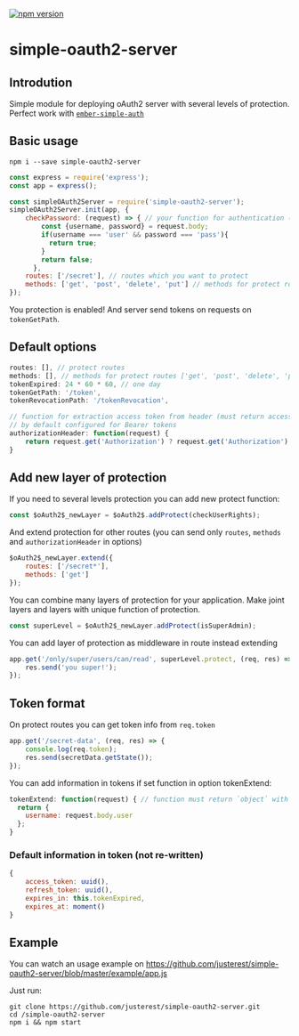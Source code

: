 [![npm version](https://badge.fury.io/js/simple-oauth2-server.svg)](http://badge.fury.io/js/simple-oauth2-server)

# simple-oauth2-server
## Introdution
Simple module for deploying oAuth2 server with several levels of protection.
Perfect work with <a href="https://github.com/simplabs/ember-simple-auth">`ember-simple-auth`</a>


## Basic usage
```
npm i --save simple-oauth2-server
```
```javascript
const express = require('express');
const app = express();

const simpleOAuth2Server = require('simple-oauth2-server');
simpleOAuth2Server.init(app, {    
    checkPassword: (request) => { // your function for authentication (must return `true` or `false`)
        const {username, password} = request.body;
        if(username === 'user' && password === 'pass'){
          return true;
        }
        return false;
      },    
    routes: ['/secret'], // routes which you want to protect    
    methods: ['get', 'post', 'delete', 'put'] // methods for protect routes
});
```
You protection is enabled! And server send tokens on requests on `tokenGetPath`.

## Default options
```javascript
routes: [], // protect routes
methods: [], // methods for protect routes ['get', 'post', 'delete', 'put'] (except 'any')
tokenExpired: 24 * 60 * 60, // one day
tokenGetPath: '/token',
tokenRevocationPath: '/tokenRevocation',

// function for extraction access token from header (must return access token value)
// by default сonfigured for Bearer tokens
authorizationHeader: function(request) {
    return request.get('Authorization') ? request.get('Authorization').replace('Bearer ', '') : false;
}
```

## Add new layer of protection
If you need to several levels protection you can add new protect function:
```javascript
const $oAuth2$_newLayer = $oAuth2$.addProtect(checkUserRights);
```
And extend protection for other routes (you can send only `routes`, `methods` and `authorizationHeader` in options)
```javascript
$oAuth2$_newLayer.extend({
    routes: ['/secret*'],
    methods: ['get']
});
```
You can combine many layers of protection for your application. Make joint layers and layers with unique function of protection.
```javascript
const superLevel = $oAuth2$_newLayer.addProtect(isSuperAdmin);
```
You can add layer of protection as middleware in route instead extending
```javascript
app.get('/only/super/users/can/read', superLevel.protect, (req, res) => {
    res.send('you super!');
});
```

## Token format
On protect routes you can get token info from `req.token`
```javascript
app.get('/secret-data', (req, res) => {
    console.log(req.token);
    res.send(secretData.getState());
});
```
You can add information in tokens if set function in option tokenExtend:
```javascript
tokenExtend: function(request) { // function must return `object` with new fields or `false`
  return {
    username: request.body.user
  };
}
````

### Default information in token (not re-written)
```javascript
{
    access_token: uuid(),
    refresh_token: uuid(),
    expires_in: this.tokenExpired,
    expires_at: moment()
}

```

## Example
You can watch an usage example on https://github.com/justerest/simple-oauth2-server/blob/master/example/app.js

Just run:
```
git clone https://github.com/justerest/simple-oauth2-server.git
cd /simple-oauth2-server
npm i && npm start
```
